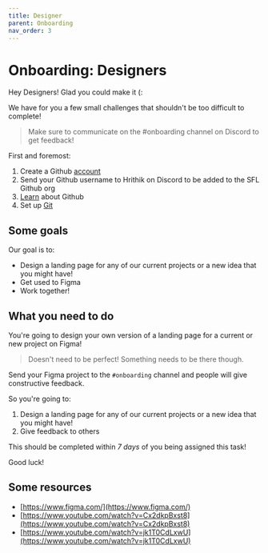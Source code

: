 ```yaml
---
title: Designer
parent: Onboarding
nav_order: 3
---
```


# Onboarding: Designers

Hey Designers! Glad you could make it (:

We have for you a few small challenges that shouldn't be too difficult to complete!

> Make sure to communicate on the #onboarding channel on Discord to get feedback!

First and foremost:

1. Create a Github [account](https://docs.github.com/en/github/getting-started-with-github/signing-up-for-a-new-github-account)
2. Send your Github username to Hrithik on Discord to be added to the SFL Github org
3. [Learn](https://docs.github.com/en/github/getting-started-with-github/git-and-github-learning-resources) about Github
4. Set up [Git](https://docs.github.com/en/github/getting-started-with-github/set-up-git)

## Some goals

Our goal is to:

-   Design a landing page for any of our current projects or a new idea that you might have!
-   Get used to Figma
-   Work together!

## What you need to do

You're going to design your own version of a landing page for a current or new project on Figma!

> Doesn't need to be perfect! Something needs to be there though.

Send your Figma project to the `#onboarding` channel and people will give constructive feedback.

So you're going to:

1. Design a landing page for any of our current projects or a new idea that you might have!
2. Give feedback to others

This should be completed within _7 days_ of you being assigned this task!

Good luck!

## Some resources

-   [https://www.figma.com/](https://www.figma.com/)
-   [https://www.youtube.com/watch?v=Cx2dkpBxst8](https://www.youtube.com/watch?v=Cx2dkpBxst8)
-   [https://www.youtube.com/watch?v=jk1T0CdLxwU](https://www.youtube.com/watch?v=jk1T0CdLxwU)
